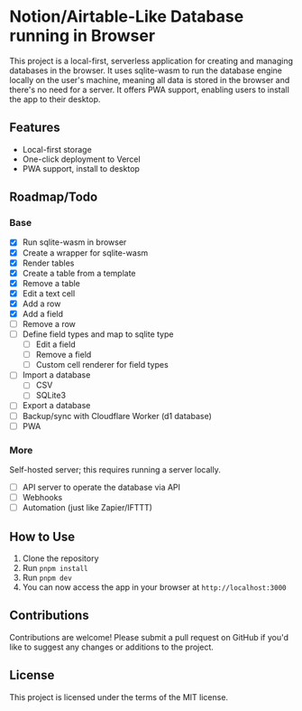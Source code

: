 # Notion/Airtable-Like Database running in Browser

This project is a local-first, serverless application for creating and managing databases in the browser. It uses sqlite-wasm to run the database engine locally on the user's machine, meaning all data is stored in the browser and there's no need for a server. It offers PWA support, enabling users to install the app to their desktop.

## Features

- Local-first storage
- One-click deployment to Vercel
- PWA support, install to desktop

## Roadmap/Todo

### Base

- [x] Run sqlite-wasm in browser
- [x] Create a wrapper for sqlite-wasm
- [x] Render tables
- [x] Create a table from a template
- [x] Remove a table
- [x] Edit a text cell
- [x] Add a row
- [x] Add a field
- [ ] Remove a row
- [ ] Define field types and map to sqlite type
  - [ ] Edit a field
  - [ ] Remove a field
  - [ ] Custom cell renderer for field types
- [ ] Import a database
  - [ ] CSV
  - [ ] SQLite3
- [ ] Export a database
- [ ] Backup/sync with Cloudflare Worker (d1 database)
- [ ] PWA

### More

Self-hosted server; this requires running a server locally.

- [ ] API server to operate the database via API
- [ ] Webhooks
- [ ] Automation (just like Zapier/IFTTT)

## How to Use

1. Clone the repository
2. Run `pnpm install`
3. Run `pnpm dev`
4. You can now access the app in your browser at `http://localhost:3000`

## Contributions

Contributions are welcome! Please submit a pull request on GitHub if you'd like to suggest any changes or additions to the project.

## License

This project is licensed under the terms of the MIT license.
